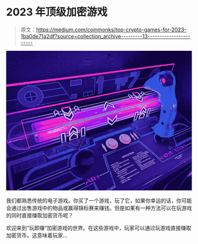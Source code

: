 # 2023 年顶级加密游戏

> 原文：<https://medium.com/coinmonks/top-crypto-games-for-2023-1ba0de71a2df?source=collection_archive---------13----------------------->

![](img/110721daa4023efcf4f699fbb9aeaf03.png)

我们都熟悉传统的电子游戏。你买了一个游戏，玩了它，如果你幸运的话，你可能会通过出售游戏中的物品或赢得锦标赛来赚钱。但是如果有一种方法可以在玩游戏的同时直接赚取加密货币呢？

欢迎来到“玩即赚”加密游戏的世界。在这些游戏中，玩家可以通过玩游戏直接赚取加密货币。这意味着玩家…